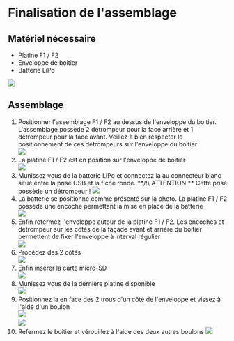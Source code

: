 # Finalisation de l'assemblage

## Matériel nécessaire

* Platine F1 / F2 
* Enveloppe de boitier  
* Batterie LiPo

![](../assets/_MG_5326.JPG)

## Assemblage

1. Positionner l'assemblage F1 / F2 au dessus de l'enveloppe du boitier. L'assemblage possède 2 détrompeur pour la face arrière et 1 détrompeur pour la face avant. Veillez à bien respecter le positionnement de ces détrompeurs sur l'enveloppe du boitier  
   ![](../assets/_MG_5327.JPG)  
2. La platine F1 / F2 est en position sur l'enveloppe de boitier  
   ![](../assets/_MG_5328.JPG)  
3. Munissez vous de la batterie LiPo et connectez la au connecteur blanc situé entre la prise USB et la fiche ronde.
   **/!\ ATTENTION ** Cette prise possède un détrompeur ! 
   ![](../assets/_MG_5334.JPG)  
4. La batterie se positionne comme présenté sur la photo. La platine F1 / F2 possède une encoche permettant la mise en place de la batterie  
   ![](../assets/_MG_5335.JPG)  
5. Enfin refermez l'enveloppe autour de la platine F1 / F2. Les encoches et détrompeur sur les côtés de la façade avant et arrière du boitier permettent de fixer l'enveloppe à interval régulier  
   ![](../assets/_MG_5336.JPG)  
6. Procédez des 2 côtés  
   ![](../assets/_MG_5337.JPG)  
7. Enfin insérer la carte micro-SD  
   ![](../assets/_MG_5340.JPG)  
8. Munissez vous de la dernière platine disponible  
   ![](../assets/_MG_5339.JPG)  
9. Positionnez la en face des 2 trous d'un côté de l'enveloppe et vissez à l'aide d'un boulon  
   ![](../assets/_MG_5341.JPG)  
   ![](../assets/_MG_5342.JPG)  
10. Refermez le boitier et vérouillez à l'aide des deux autres boulons 
    ![](../assets/_MG_5343.JPG)  



